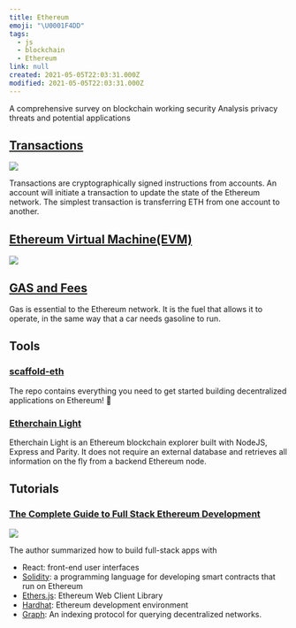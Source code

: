 ```yaml
---
title: Ethereum
emoji: "\U0001F4DD"
tags:
  - js
  - blockchain
  - Ethereum
link: null
created: 2021-05-05T22:03:31.000Z
modified: 2021-05-05T22:03:31.000Z
---
```


A comprehensive survey on blockchain working security
Analysis privacy threats and potential applications

## [Transactions](https://ethereum.org/en/developers/docs/transactions/)

![](https://d33wubrfki0l68.cloudfront.net/d2eeb3431cc8832d9ff342a82ea5b7fa3fa3c682/7e21d/static/570dedb843948d6bef5e21a6769d5c35/302a4/tx.png)

Transactions are cryptographically signed instructions from accounts. An account will initiate a transaction to update the state of the Ethereum network. The simplest transaction is transferring ETH from one account to another.

## [Ethereum Virtual Machine(EVM)](https://ethereum.org/en/developers/docs/evm/)

![](https://d33wubrfki0l68.cloudfront.net/1e28992f5356f5cbe6a6cd4ae55afb567603ef5d/b91ce/static/e8aca8381c7b3b40c44bf8882d4ab930/302a4/evm.png)

## [GAS and Fees](https://ethereum.org/en/developers/docs/gas/)

Gas is essential to the Ethereum network. It is the fuel that allows it to operate, in the same way that a car needs gasoline to run.

## Tools

### [scaffold-eth](https://github.com/austintgriffith/scaffold-eth)

The repo contains everything you need to get started building decentralized applications on Ethereum! 🚀

### [Etherchain Light](https://github.com/gobitfly/etherchain-light)

Etherchain Light is an Ethereum blockchain explorer built with NodeJS, Express and Parity. It does not require an external database and retrieves all information on the fly from a backend Ethereum node.

## Tutorials

### [The Complete Guide to Full Stack Ethereum Development](https://dev.to/dabit3/the-complete-guide-to-full-stack-ethereum-development-3j13)

![](https://res.cloudinary.com/practicaldev/image/fetch/s--J6E3hgSB--/c_imagga_scale,f_auto,fl_progressive,h_420,q_auto,w_1000/https://dev-to-uploads.s3.amazonaws.com/uploads/articles/fxq0yu3jd7qw35itdxii.jpg)

The author summarized how to build full-stack apps with

- React: front-end user interfaces
- [Solidity](https://soliditylang.org/): a programming language for developing smart contracts that run on Ethereum
- [Ethers.js](https://docs.ethers.io/): Ethereum Web Client Library
- [Hardhat](https://hardhat.org/): Ethereum development environment
- [Graph](https://thegraph.com/): An indexing protocol for querying decentralized networks.
